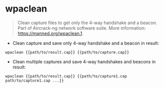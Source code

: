 # wpaclean

> Clean capture files to get only the 4-way handshake and a beacon.
> Part of Aircrack-ng network software suite.
> More information: <https://manned.org/wpaclean.1>.

- Clean capture and save only 4-way handshake and a beacon in result:

`wpaclean {{path/to/result.cap}} {{path/to/capture.cap}}`

- Clean multiple captures and save 4-way handshakes and beacons in result:

`wpaclean {{path/to/result.cap}} {{path/to/capture1.cap path/to/capture1.cap ...}}`
